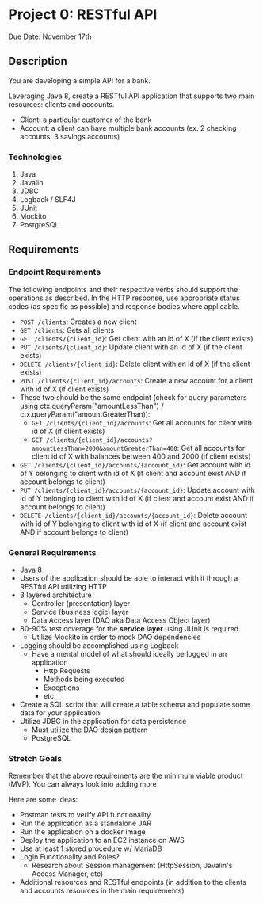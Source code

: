 # Project 0: RESTful API

Due Date: November 17th

## Description
You are developing a simple API for a bank.

Leveraging Java 8, create a RESTful API application that supports two main resources: clients and accounts.

* Client: a particular customer of the bank
* Account: a client can have multiple bank accounts (ex. 2 checking accounts, 3 savings accounts)

### Technologies
1. Java
2. Javalin
3. JDBC
4. Logback / SLF4J
5. JUnit
6. Mockito
7. PostgreSQL

## Requirements

### Endpoint Requirements
The following endpoints and their respective verbs should support the operations as described. In the HTTP response, use appropriate status codes (as specific as possible) and response bodies where applicable.

- `POST /clients`: Creates a new client
- `GET /clients`: Gets all clients
- `GET /clients/{client_id}`: Get client with an id of X (if the client exists)
- `PUT /clients/{client_id}`: Update client with an id of X (if the client exists)
- `DELETE /clients/{client_id}`: Delete client with an id of X (if the client exists)
- `POST /clients/{client_id}/accounts`: Create a new account for a client with id of X (if client exists)
- These two should be the same endpoint (check for query parameters using ctx.queryParam("amountLessThan") / ctx.queryParam("amountGreaterThan)):
    - `GET /clients/{client_id}/accounts`: Get all accounts for client with id of X (if client exists)
    - `GET /clients/{client_id}/accounts?amountLessThan=2000&amountGreaterThan=400`: Get all accounts for client id of X with balances between 400 and 2000 (if client exists)
- `GET /clients/{client_id}/accounts/{account_id}`: Get account with id of Y belonging to client with id of X (if client and account exist AND if account belongs to client)
- `PUT /clients/{client_id}/accounts/{account_id}`: Update account with id of Y belonging to client with id of X (if client and account exist AND if account belongs to client)
- `DELETE /clients/{client_id}/accounts/{account_id}`: Delete account with id of Y belonging to client with id of X (if client and account exist AND if account belongs to client)

### General Requirements
- Java 8
- Users of the application should be able to interact with it through a RESTful API utilizing HTTP
- 3 layered architecture
    - Controller (presentation) layer
    - Service (business logic) layer
    - Data Access layer (DAO aka Data Access Object layer)
- 80-90% test coverage for the **service layer** using JUnit is required
    - Utilize Mockito in order to mock DAO dependencies
- Logging should be accomplished using Logback
    - Have a mental model of what should ideally be logged in an application
        - Http Requests
        - Methods being executed
        - Exceptions
        - etc.
- Create a SQL script that will create a table schema and populate some data for your application
- Utilize JDBC in the application for data persistence
    - Must utilize the DAO design pattern
    - PostgreSQL

### Stretch Goals
Remember that the above requirements are the minimum viable product (MVP). You can always look into adding more

Here are some ideas:
- Postman tests to verify API functionality
- Run the application as a standalone JAR
- Run the application on a docker image
- Deploy the application to an EC2 instance on AWS
- Use at least 1 stored procedure w/ MariaDB
- Login Functionality and Roles?
    - Research about Session management (HttpSession, Javalin's Access Manager, etc)
- Additional resources and RESTful endpoints (in addition to the clients and accounts resources in the main requirements)
